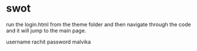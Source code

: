 # swot

run the login.html from the theme folder and then navigate through the code and it will jump to the main page.

username rachit
password malvika
